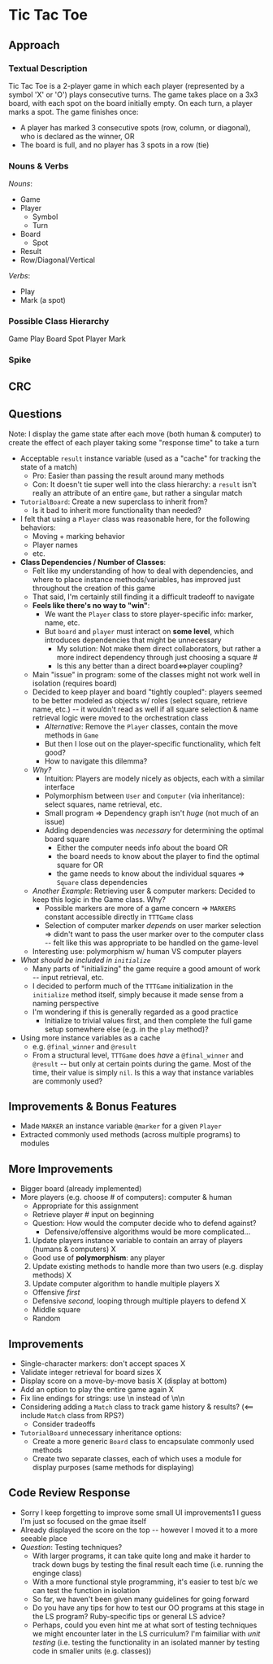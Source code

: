 # Tic Tac Toe

## Approach

### Textual Description

Tic Tac Toe is a 2-player game in which each player (represented by a symbol 'X' or 'O') plays consecutive turns. The game takes place on a 3x3 board, with each spot on the board initially empty. On each turn, a player marks a spot. The game finishes once:
- A player has marked 3 consecutive spots (row, column, or diagonal), who is declared as the winner, OR
- The board is full, and no player has 3 spots in a row (tie)

### Nouns & Verbs

*Nouns*:

- Game
- Player
  - Symbol
  - Turn
- Board
  - Spot
- Result
- Row/Diagonal/Vertical

*Verbs*:

- Play
- Mark (a spot)

### Possible Class Hierarchy

Game
  Play
  Board
    Spot
  Player
    Mark

### Spike

## CRC


## Questions

Note: I display the game state after each move (both human & computer) to create
the effect of each player taking some "response time" to take a turn

- Acceptable `result` instance variable (used as a "cache" for tracking the
 state of a match)
  - Pro: Easier than passing the result around many methods
  - Con: It doesn't tie super well into the class hierarchy: a `result` isn't
  really an attribute of an entire `game`, but rather a singular match
- `TutorialBoard`: Create a new superclass to inherit from?
  - Is it bad to inherit more functionality than needed?
- I felt that using a `Player` class was reasonable here, for the following behaviors:
  - Moving + marking behavior
  - Player names
  - etc.
- **Class Dependencies / Number of Classes**:
  - Felt like my understanding of how to deal with dependencies, and where to place instance methods/variables, has improved just throughout the creation of this game
  - That said, I'm certainly still finding it a difficult tradeoff to navigate
  - **Feels like there's no way to "win"**:
    - We want the `Player` class to store player-specific info: marker, name, etc.
    - But `board` and `player` must interact on **some level**, which introduces dependencies that might be unnecessary
      - My solution: Not make them direct collaborators, but rather a more indirect dependency through just choosing a square #
      - Is this any better than a direct board<=>player coupling?
  - Main "issue" in program: some of the classes might not work well in isolation (requires board)
  - Decided to keep player and board "tightly coupled": players seemed to be better modeled as objects w/ roles (select square, retrieve name, etc.) -- it wouldn't read as well if all square selection & name retrieval logic were moved to the orchestration class
      - *Alternative*: Remove the `Player` classes, contain the move methods in `Game`
      - But then I lose out on the player-specific functionality, which felt good?
      - How to navigate this dilemma?
  - *Why?*
    - Intuition: Players are modely nicely as objects, each with a similar interface
    - Polymorphism between `User` and `Computer` (via inheritance): select squares, name retrieval, etc.
    - Small program => Dependency graph isn't *huge* (not much of an issue)
    - Adding dependencies was *necessary* for determining the optimal board square
      - Either the computer needs info about the board OR
      - the board needs to know about the player to find the optimal square for OR
      - the game needs to know about the individual squares => `Square` class dependencies
  - *Another Example*: Retrieving user & computer markers: Decided to keep this logic in the Game class. Why?
    - Possible markers are more of a game concern => `MARKERS` constant accessible
    directly in `TTTGame` class
    - Selection of computer marker *depends* on user marker selection => didn't want to pass the user marker over to the computer class -- felt like this was appropriate to be handled on the game-level
  - Interesting use: polymorphism w/ human VS computer players
- *What should be included in `initialize`*
  - Many parts of "initializing" the game require a good amount of work -- input retrieval, etc.
  - I decided to perform much of the `TTTGame` initialization in the `initialize` method itself, simply because it made sense from a naming perspective
  - I'm wondering if this is generally regarded as a good practice
    - Initialize to trivial values first, and then complete the full game setup somewhere else (e.g. in the `play` method)?
- Using more instance variables as a cache
  - e.g. `@final_winner` and `@result`
  - From a structural level, `TTTGame` does *have* a `@final_winner` and `@result` -- but only at certain points during the game. Most of the time, their value is simply `nil`. Is this a way that instance variables are commonly used?

## Improvements & Bonus Features

- Made `MARKER` an instance variable `@marker` for a given `Player`
- Extracted commonly used methods (across multiple programs) to modules

## More Improvements

- Bigger board (already implemented)
- More players (e.g. choose # of computers): computer & human
  - Appropriate for this assignment
  - Retrieve player # input on beginning
  - Question: How would the computer decide who to defend against?
    - Defensive/offensive algorithms would be more complicated...
  1. Update players instance variable to contain an array of players (humans &
  computers) X
    - Good use of **polymorphism**: any player
  2. Update existing methods to handle more than two users (e.g. display methods) X
  3. Update computer algorithm to handle multiple players X
    - Offensive *first* 
    - Defensive *second*, looping through multiple players to defend X
    - Middle square
    - Random

## Improvements
- Single-character markers: don't accept spaces X
- Validate integer retrieval for board sizes X
- Display score on a move-by-move basis X (display at bottom)
- Add an option to play the entire game again X
- Fix line endings for strings: use \n instead of \n\n
- Considering adding a `Match` class to track game history & results? (<== include `Match` class from RPS?)
  - Consider tradeoffs
- `TutorialBoard` unnecessary inheritance options:
  - Create a more generic `Board` class to encapsulate commonly used methods
  - Create two separate classes, each of which uses a module for display purposes (same methods for displaying)

## Code Review Response
- Sorry I keep forgetting to improve some small UI improvements1 I guess I'm just so focused on the gmae itself
- Already displayed the score on the top -- however I moved it to a more seeable place
- *Question*: Testing techniques?
  - With larger programs, it can take quite long and make it harder to track down bugs by testing the final result each time (i.e. running the enginge class)
  - With a more functional style programming, it's easier to test b/c we can test the function in isolation
  - So far, we haven't been given many guidelines for going forward
  - Do you have any tips for how to test our OO programs at this stage in the LS program? Ruby-specific tips or general LS advice?
  - Perhaps, could you even hint me at what sort of testing techniques we might encounter later in the LS curriculum? I'm faimiliar with *unit testing* (i.e. testing the functionality in an isolated manner by testing code in smaller units (e.g. classes))